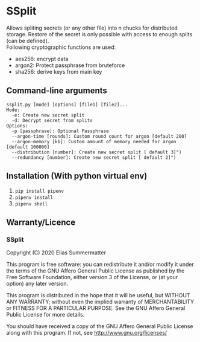 # SSplit
Allows spliting secrets (or any other file) into n chucks for distributed storage. Restore of the secret is only possible with access to enough splits (can be defined).    
Following cryptographic functions are used:
- aes256: encrypt data
- argon2: Protect passphrase from bruteforce
- sha256: derive keys from main key

## Command-line arguments
    ssplit.py [mode] [options] [file1] [file2]...
    Mode:
      -e: Create new secret split
      -d: Decrypt secret from splits
    Options:
      -p [passphrase]: Optional Passphrase
      --argon-time [rounds]: Custom round count for argon [default 200]
      --argon-memory [kb]: Custom amount of memory needed for argon [default 100000]
      --distribution [number]: Create new secret split [ default 3]")
      --redundancy [number]: Create new secret split [ default 2]")

## Installation (With python virtual env)
1. `pip install pipenv`  
2. `pipenv install`  
3. `pipenv shell`  

## Warranty/Licence
### SSplit  

Copyright (C) 2020  Elias Summermatter 

This program is free software: you can redistribute it and/or modify
it under the terms of the GNU Affero General Public License as published by
the Free Software Foundation, either version 3 of the License, or
(at your option) any later version.

This program is distributed in the hope that it will be useful,
but WITHOUT ANY WARRANTY; without even the implied warranty of
MERCHANTABILITY or FITNESS FOR A PARTICULAR PURPOSE.  See the
GNU Affero General Public License for more details.

You should have received a copy of the GNU Affero General Public License
along with this program.  If not, see <http://www.gnu.org/licenses/>





